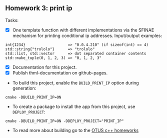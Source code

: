 ## Homework 3: print ip
Tasks:
- [x] One template function with different implementations via the SFINAE mechanism for printing conditional ip addresses. Input/output examples:

```
int{1234}                   => "0.0.4.210" (if sizeof(int) == 4)
std::string{"trololo"}      => "trololo"
std::list, std::vector      => dot separated container contents
std::make_tuple(0, 1, 2, 3) => "0, 1, 2, 3"
```
- [x] Documentation for this project.
- [x] Publish thml-documentation on github-pages.

* To build this project, enable the `BUILD_PRINT_IP` option during generation:
```
cmake -DBUILD_PRINT_IP=ON
```
* To create a package to install the app from this project, use `DEPLOY_PROJECT`:
```
cmake -DBUILD_PRINT_IP=ON -DDEPLOY_PROJECT="PRINT_IP"
```
* To read more about building go to the [OTUS c++ homeworks](https://github.com/jketra/otus_cpp#building)